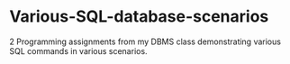 # Various-SQL-database-scenarios
2 Programming assignments from my DBMS class demonstrating various SQL commands in various scenarios.
